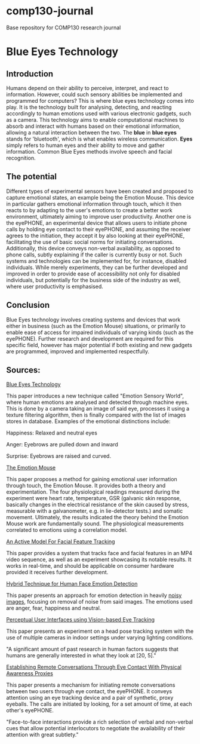 # comp130-journal
Base repository for COMP130 research journal

# Blue Eyes Technology

## Introduction
Humans depend on their ability to perceive, interpret, and react to information. However, could such sensory abilities be implemented and programmed for computers? This is where blue eyes technology comes into play. It is the technology built for analysing, detecting, and reacting accordingly to human emotions used with various electronic gadgets, such as a camera. This technology aims to enable computational machines to absorb and interact with humans based on their emotional information, allowing a natural interaction between the two. The **blue** in **blue eyes** stands for 'bluetooth', which is what enables wireless communication. **Eyes** simply refers to human eyes and their ability to move and gather information. Common Blue Eyes methods involve speech and facial recognition. 

## The potential
Different types of experimental sensors have been created and proposed to capture emotional states, an example being the Emotion Mouse. This device in particular gathers emotional information through touch, which it then reacts to by adapting to the user's emotions to create a better work environment, ultimately aiming to improve user productivity. Another one is the eyePHONE, an experimental device that allows users to initiate phone calls by holding eye contact to their eyePHONE, and assuming the receiver agrees to the initiation, they accept it by also looking at their eyePHONE, facilitating the use of basic social norms for initiating conversations. Additionally, this device conveys non-verbal availability, as opposed to phone calls, subtly explaining if the caller is currently busy or not. Such systems and technologies can be implemented for, for instance, disabled individuals. While merely experiments, they can be further developed and improved in order to provide ease of accessibility not only for disabled individuals, but potentially for the business side of the industry as well, where user productivity is emphasised. 

## Conclusion
Blue Eyes technology involves creating systems and devices that work either in business (such as the Emotion Mouse) situations, or primarily to enable ease of access for impaired individuals of varying kinds (such as the eyePHONE). Further research and development are required for this specific field, however has major potential if both existing and new gadgets are programmed, improved and implemented respectfully. 

## Sources:

[Blue Eyes Technology](http://ieeexplore.ieee.org.ezproxy.falmouth.ac.uk/stamp/stamp.jsp?arnumber=6693995)

This paper introduces a new technique called "Emotion Sensory World", where human emotions are analysed and detected through machine eyes. This is done by a camera taking an image of said eye, processes it using a texture filtering algorithm, then is finally compared with the list of images stores in database. Examples of the emotional distinctions include: 

Happiness: Relaxed and neutral eyes

Anger: Eyebrows are pulled down and inward

Surprise: Eyebrows are raised and curved.


[The Emotion Mouse](https://pdfs.semanticscholar.org/91d8/2d479b4469cfc8b2c52005a3f8bbf7d28aae.pdf)

This paper proposes a method for gaining emotional user information through touch, the Emotion Mouse. It provides both a theory and experimentation. The four physiological readings measured during the experiment were heart rate, temperature, GSR (galvanic skin response, basically changes in the electrical resistance of the skin caused by stress, measurable with a galvanometer, e.g. in lie-detector tests.) and somatic movement. Ultimately, the results indicated the theory behind the Emotion Mouse work are fundamentally sound. The physiological measurements correlated to emotions using a correlation model.


[An Active Model For Facial Feature Tracking](http://citeseerx.ist.psu.edu/viewdoc/download?doi=10.1.1.29.1837&rep=rep1&type=pdf)

This paper provides a system that tracks face and facial features in an MP4 video sequence, as well as an experiment showcasing its notable results. It works in real-time, and should be applicable on consumer hardware provided it receives further development.


[Hybrid Technique for Human Face Emotion Detection](http://ijsetr.com/uploads/435621IJSETR4235-180.pdf)

This paper presents an approach for emotion detection in heavily [noisy images](https://en.wikipedia.org/wiki/Image_noise), focusing on removal of noise from said images. The emotions used are anger, fear, happiness and neutral.


[Perceptual User Interfaces using Vision-based Eye Tracking](http://www.cc.gatech.edu/cpl/projects/multicameyetracking/papers/PrePrint.pdf)

This paper presents an experiment on a head pose tracking system with the use of multiple cameras in indoor settings under varying lighting conditions. 

"A significant amount of past research in human factors suggests that humans are generally interested in what they look at [20, 5]."


[Establishing Remote Conversations Through Eye Contact With Physical Awareness Proxies](https://static1.squarespace.com/static/519d10a2e4b090350a2b66a0/t/51e5525be4b0ead5a3b6de6c/1373983323680/p948-jabarin.pdf)

This paper presents a mechanism for initiating remote conversations between two users through eye contact, the eyePHONE. It conveys attention using an eye tracking device and a pair of synthetic, proxy eyeballs. The calls are initiated by looking, for a set amount of time, at each other's eyePHONE.

"Face-to-face interactions provide a rich selection of verbal and non-verbal cues that allow potential interlocutors to negotiate the availability of their attention with great subtlety."

